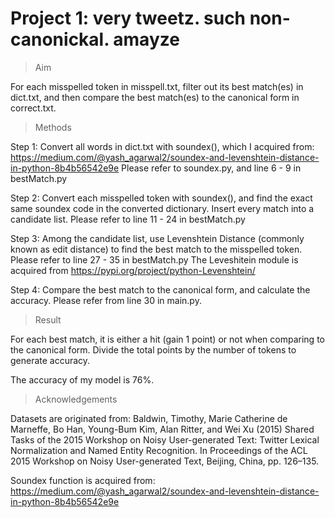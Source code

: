 # Project 1: very tweetz. such non-canonickal. amayze

> Aim

For each misspelled token in misspell.txt, filter out its best match(es) in dict.txt,
and then compare the best match(es) to the canonical form in correct.txt.

> Methods

Step 1: Convert all words in dict.txt with soundex(), which I acquired from:
https://medium.com/@yash_agarwal2/soundex-and-levenshtein-distance-in-python-8b4b56542e9e
Please refer to soundex.py, and line 6 - 9 in bestMatch.py

Step 2: Convert each misspelled token with soundex(), and find the exact same soundex code in the converted dictionary.
Insert every match into a candidate list. Please refer to line 11 - 24 in bestMatch.py

Step 3: Among the candidate list, use Levenshtein Distance (commonly known as edit distance)
to find the best match to the misspelled token. Please refer to line 27 - 35 in bestMatch.py
The Leveshitein module is acquired from https://pypi.org/project/python-Levenshtein/

Step 4: Compare the best match to the canonical form, and calculate the accuracy. Please refer from line 30 in main.py.

> Result

For each best match, it is either a hit (gain 1 point) or not when comparing to the canonical form.
Divide the total points by the number of tokens to generate accuracy.

The accuracy of my model is 76%.

> Acknowledgements

Datasets are originated from:
Baldwin, Timothy, Marie Catherine de Marneffe, Bo Han, Young-Bum Kim, Alan Ritter,
and Wei Xu (2015) Shared Tasks of the 2015 Workshop on Noisy User-generated Text:
Twitter Lexical Normalization and Named Entity Recognition. In Proceedings of the ACL
2015 Workshop on Noisy User-generated Text, Beijing, China, pp. 126–135.

Soundex function is acquired from:
https://medium.com/@yash_agarwal2/soundex-and-levenshtein-distance-in-python-8b4b56542e9e